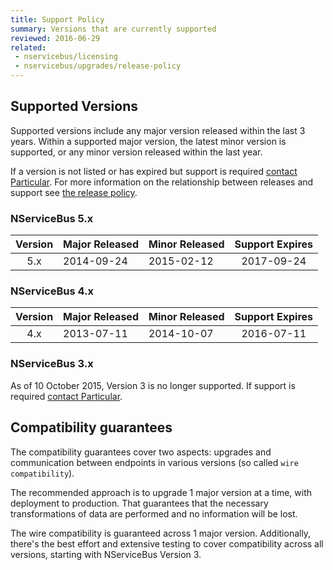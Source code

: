 ```yaml
---
title: Support Policy
summary: Versions that are currently supported
reviewed: 2016-06-29
related:
 - nservicebus/licensing
 - nservicebus/upgrades/release-policy
---
```


## Supported Versions

Supported versions include any major version released within the last 3 years. Within a supported major version, the latest minor version is supported, or any minor version released within the last year.

If a version is not listed or has expired but support is required [contact Particular](http://particular.net/contactus). For more information on the relationship between releases and support see [the release policy](/nservicebus/upgrades/release-policy.md).


### NServiceBus 5.x

| Version | Major Released | Minor Released | Support Expires |
|:-------:|----------------|----------------|:---------------:|
|   5.x   | 2014-09-24     | 2015-02-12     |    2017-09-24   |


### NServiceBus 4.x

| Version | Major Released | Minor Released | Support Expires |
|:-------:|----------------|----------------|:---------------:|
|   4.x   | 2013-07-11     | 2014-10-07     |    2016-07-11   |


### NServiceBus 3.x

As of 10 October 2015, Version 3 is no longer supported. If support is required [contact Particular](http://particular.net/contactus).


## Compatibility guarantees

The compatibility guarantees cover two aspects: upgrades and communication between endpoints in various versions (so called `wire compatibility`).

The recommended approach is to upgrade 1 major version at a time, with deployment to production. That guarantees that the necessary transformations of data are performed and no information will be lost.

The wire compatibility is guaranteed across 1 major version. Additionally, there's the best effort and extensive testing to cover compatibility across all versions, starting with NServiceBus Version 3.

